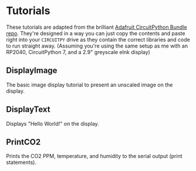 # Tutorials

These tutorials are adapted from the brilliant [Adafruit CircuitPython Bundle repo](https://github.com/adafruit/Adafruit_CircuitPython_Bundle). They're designed in a way you can just copy the contents and paste right into your `CIRCUITPY` drive as they contain the correct libraries and code to run straight away. (Assuming you're using the same setup as me with an RP2040, CircuitPython 7, and a 2.9" greyscale eInk display)

## DisplayImage
The basic image display tutorial to present an unscaled image on the display.

## DisplayText
Displays "Hello World!" on the display.

## PrintCO2
Prints the CO2 PPM, temperature, and humidity to the serial output (print statements).